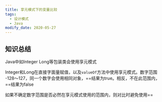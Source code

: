 ```yaml
---
title: 享元模式下的变量比较
tags: 
  - 设计模式
  - Java
modify_date: 2020-05-27
---
```


## 知识总结

<!--more-->

Java中如Integer Long等包装类会使用享元模式

Integer和Long在直接字面量赋值，以及`valueOf`方法中使用享元模式。数字范围 -128～127，同一个数字会使用相同对象，==结果为true。相反，不在此范围内，==结果为false

如果不确定数字范围是否必然在享元模式使用的范围内，则对比时避免使用==


